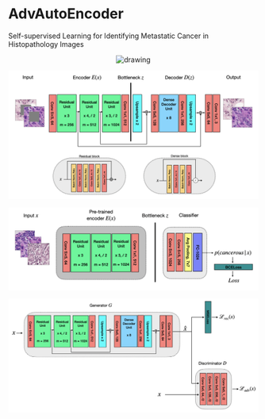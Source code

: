# AdvAutoEncoder
Self-supervised Learning for Identifying Metastatic Cancer in Histopathology Images

<p align="center">
<img src="images/EX.png" alt="drawing" width="700"/>
</p>

<p align="center">
<img src="images/AE.png" alt="drawing" width="700"/>
</p>

<p align="center">
<img src="images/CLS.png" alt="drawing" width="700"/>
</p>

<p align="center">
<img src="images/GAN.png" alt="drawing" width="700"/>
</p>

